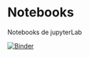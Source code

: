 # Notebooks
Notebooks de jupyterLab

[![Binder](https://mybinder.org/badge_logo.svg)](https://mybinder.org/v2/gh/ezalorpro/Notebooks/master)
